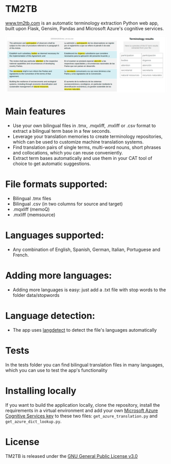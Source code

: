 # TM2TB
www.tm2tb.com is an automatic terminology extraction Python web app, built upon Flask, Gensim, Pandas and Microsoft Azure's cognitive services. 

![](https://github.com/luismond/tm2tb/blob/main/static/tm2tb_example_en_es.png?raw=true)

# Main features
- Use your own bilingual files in .tmx, .mqxliff, .mxliff or .csv format to extract a bilingual term base in a few seconds.
- Leverage your translation memories to create terminology repositories, which can be used to customize machine translation systems.
- Find translation pairs of single terms, multi-word nouns, short phrases and collocations, which you can reuse conveniently.
- Extract term bases automatically and use them in your CAT tool of choice to get automatic suggestions.

# File formats supported:

- Bilingual .tmx files
- Bilingual .csv (in two columns for source and target)
- .mqxliff (memoQ)
- .mxliff (memsource)

# Languages supported:

- Any combination of English, Spanish, German, Italian, Portuguese and French.

# Adding more languages:

- Adding more languages is easy: just add a .txt file with stop words to the folder data/stopwords

# Language detection:

- The app uses [langdetect](https://pypi.org/project/langdetect/) to detect the file's languages automatically

# Tests

In the tests folder you can find bilingual translation files in many languages, which you can use to test the app's functionality

# Installing locally

If you want to build the application locally, clone the repository, install the requirements in a virtual environment and add your own [Microsoft Azure Cognitive Services key](https://portal.azure.com/) to these two files: `get_azure_translation.py` and `get_azure_dict_lookup.py`.


# License

TM2TB is released under the [GNU General Public License v3.0](github.com/luismond/tm2tb/blob/main/LICENSE)
